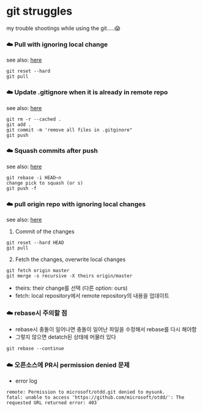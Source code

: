 git struggles
=======
my trouble shootings while using the git.....:scream:  

### :cloud: Pull with ignoring local change
see also: [here](https://stackoverflow.com/questions/4157189/git-pull-while-ignoring-local-changes)
```
git reset --hard
git pull
```

### :cloud: Update .gitignore when it is already in remote repo
see also: [here](https://stackoverflow.com/questions/7927230/remove-directory-from-remote-repository-after-adding-them-to-gitignore)
```
git rm -r --cached .
git add .
git commit -m 'remove all files in .gitginore"
git push
```

### :cloud: Squash commits after push
see also: [here](https://stackoverflow.com/questions/5667884/how-to-squash-commits-in-git-after-they-have-been-pushed)
```
git rebase -i HEAD~n
change pick to squash (or s)
git push -f
```

### :cloud: pull origin repo with ignoring local changes
see also: [here](https://stackoverflow.com/questions/1125968/how-do-i-force-git-pull-to-overwrite-local-files)
1. Commit of the changes
```
git reset --hard HEAD
git pull
```
2. Fetch the changes, overwrite local changes
```
git fetch origin master
git merge -s recursive -X theirs origin/master 
```
* theirs: their change를 선택 (다른 option: ours)
* fetch: local repository에서 remote repository의 내용을 업데이트

### :cloud: rebase시 주의할 점
* rebase시 충돌이 일어나면 충돌이 일어난 파일을 수정해서 rebase를 다시 해야함
* 그렇지 않으면 detatch된 상태에 머물러 있다
```
git rebase --continue
```

### :cloud: 오픈소스에 PR시 permission denied 문제
* error log
```
remote: Permission to microsoft/otdd.git denied to mysunk.
fatal: unable to access 'https://github.com/microsoft/otdd/': The requested URL returned error: 403
```
 
